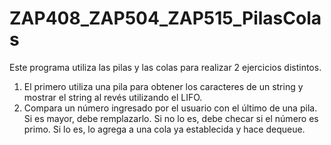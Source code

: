 # ZAP408_ZAP504_ZAP515_PilasColas

Este programa utiliza las pilas y las colas para realizar 2 ejercicios distintos.

1. El primero utiliza una pila para obtener los caracteres de un string y mostrar el string al revés utilizando el LIFO.
2. Compara un número ingresado por el usuario con el último de una pila. Si es mayor, debe remplazarlo. Si no lo es, debe checar si el número es primo. Si lo es, lo agrega a una cola ya establecida y hace dequeue.
